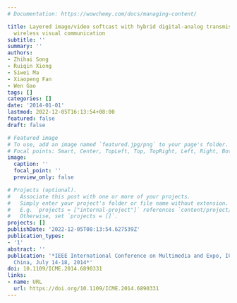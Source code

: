 ```yaml
---
# Documentation: https://wowchemy.com/docs/managing-content/

title: Layered image/video softcast with hybrid digital-analog transmission for robust
  wireless visual communication
subtitle: ''
summary: ''
authors:
- Zhihai Song
- Ruiqin Xiong
- Siwei Ma
- Xiaopeng Fan
- Wen Gao
tags: []
categories: []
date: '2014-01-01'
lastmod: 2022-12-05T16:13:54+08:00
featured: false
draft: false

# Featured image
# To use, add an image named `featured.jpg/png` to your page's folder.
# Focal points: Smart, Center, TopLeft, Top, TopRight, Left, Right, BottomLeft, Bottom, BottomRight.
image:
  caption: ''
  focal_point: ''
  preview_only: false

# Projects (optional).
#   Associate this post with one or more of your projects.
#   Simply enter your project's folder or file name without extension.
#   E.g. `projects = ["internal-project"]` references `content/project/deep-learning/index.md`.
#   Otherwise, set `projects = []`.
projects: []
publishDate: '2022-12-05T08:13:54.627539Z'
publication_types:
- '1'
abstract: ''
publication: '*IEEE International Conference on Multimedia and Expo, ICME 2014, Chengdu,
  China, July 14-18, 2014*'
doi: 10.1109/ICME.2014.6890331
links:
- name: URL
  url: https://doi.org/10.1109/ICME.2014.6890331
---
```

